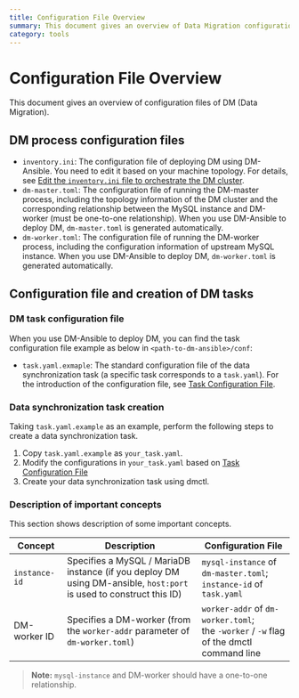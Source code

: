 ```yaml
---
title: Configuration File Overview
summary: This document gives an overview of Data Migration configuration files. 
category: tools
---
```


# Configuration File Overview

This document gives an overview of configuration files of DM (Data Migration). 

## DM process configuration files

- `inventory.ini`: The configuration file of deploying DM using DM-Ansible. You need to edit it based on your machine topology. For details, see [Edit the `inventory.ini` file to orchestrate the DM cluster](../tools/data-migration-deployment.md#step-7-edit-the-inventoryini-file-to-orchestrate-the-dm-cluster).
- `dm-master.toml`: The configuration file of running the DM-master process, including the topology information of the DM cluster and the corresponding relationship between the MySQL instance and DM-worker (must be one-to-one relationship). When you use DM-Ansible to deploy DM, `dm-master.toml` is generated automatically.
- `dm-worker.toml`: The configuration file of running the DM-worker process, including the configuration information of upstream MySQL instance. When you use DM-Ansible to deploy DM, `dm-worker.toml` is generated automatically.

## Configuration file and creation of DM tasks

### DM task configuration file

When you use DM-Ansible to deploy DM, you can find the task configuration file example as below in `<path-to-dm-ansible>/conf`:

- `task.yaml.exmaple`: The standard configuration file of the data synchronization task (a specific task corresponds to a `task.yaml`). For the introduction of the configuration file, see [Task Configuration File](../tools/dm-task-configuration-file-intro.md).

### Data synchronization task creation

Taking `task.yaml.example` as an example, perform the following steps to create a data synchronization task.

1. Copy `task.yaml.example` as `your_task.yaml`.
2. Modify the configurations in `your_task.yaml` based on [Task Configuration File](../tools/dm-task-configuration-file-intro.md)
3. Create your data synchronization task using dmctl.

### Description of important concepts

This section shows description of some important concepts.

| Concept         | Description                                                         | Configuration File                                                     |
| ------------ | ------------------------------------------------------------ | ------------------------------------------------------------ |
| `instance-id`  | Specifies a MySQL / MariaDB instance (if you deploy DM using DM-ansible, `host:port` is used to construct this ID) | `mysql-instance` of `dm-master.toml`;<br> `instance-id` of `task.yaml` |
| DM-worker ID | Specifies a DM-worker (from the `worker-addr` parameter of `dm-worker.toml`) | `worker-addr` of `dm-worker.toml`;<br> the `-worker` / `-w` flag of the dmctl command line |

> **Note:** `mysql-instance` and DM-worker should have a one-to-one relationship. 
